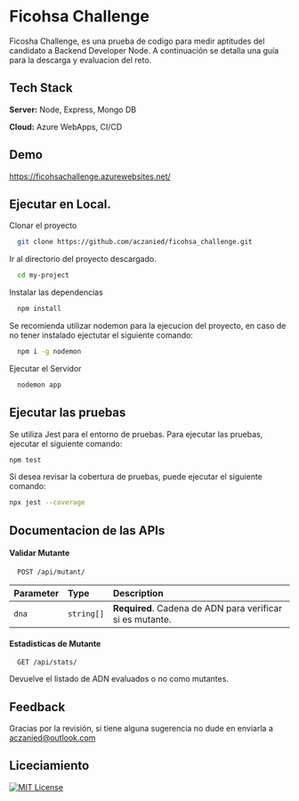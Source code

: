 
# Ficohsa Challenge

Ficosha Challenge, es una prueba de codigo para medir aptitudes del candidato a Backend Developer Node.
A continuación se detalla una guía para la descarga y evaluacion del reto.


## Tech Stack

**Server:** Node, Express, Mongo DB

**Cloud:** Azure WebApps, CI/CD 


## Demo

https://ficohsachallenge.azurewebsites.net/


## Ejecutar en Local.

Clonar el proyecto

```bash
  git clone https://github.com/aczanied/ficohsa_challenge.git
```

Ir al directorio del proyecto descargado.

```bash
  cd my-project
```

Instalar las dependencias

```bash
  npm install
```

Se recomienda utilizar nodemon para la ejecucion del proyecto, en caso de no tener instalado
ejectutar el siguiente comando:

```bash
  npm i -g nodemon
```
Ejecutar el Servidor

```bash
  nodemon app
```


## Ejecutar las pruebas

Se utiliza Jest para el entorno de pruebas. 
Para ejecutar las pruebas, ejecutar el siguiente comando:

```bash
npm test
```

Si desea revisar la cobertura de pruebas, puede ejecutar el siguiente comando:

```bash
npx jest --coverage
```
## Documentacion de las APIs

#### Validar Mutante

```http
  POST /api/mutant/
```

| Parameter | Type     | Description                |
| :-------- | :------- | :------------------------- |
| `dna` | `string[]` | **Required**. Cadena de ADN para verificar si es mutante. |

#### Estadisticas de Mutante

```http
  GET /api/stats/
```
Devuelve el listado de ADN evaluados o no como mutantes.


## Feedback

Gracias por la revisión, si tiene alguna sugerencia no dude en enviarla a  aczanied@outlook.com


## Liceciamiento

[![MIT License](https://img.shields.io/badge/License-MIT-green.svg)](https://choosealicense.com/licenses/mit/)

